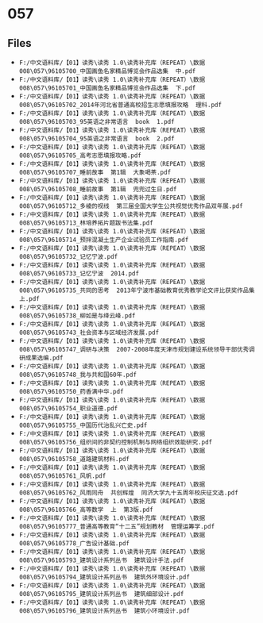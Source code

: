 # 057

## Files

- `F:/中文语料库/【01】读秀\读秀 1.0\读秀补充库（REPEAT）\数据008\057\96105700_中国画鱼名家精品博览会作品选集  中.pdf`
- `F:/中文语料库/【01】读秀\读秀 1.0\读秀补充库（REPEAT）\数据008\057\96105701_中国画鱼名家精品博览会作品选集  下.pdf`
- `F:/中文语料库/【01】读秀\读秀 1.0\读秀补充库（REPEAT）\数据008\057\96105702_2014年河北省普通高校招生志愿填报攻略  理科.pdf`
- `F:/中文语料库/【01】读秀\读秀 1.0\读秀补充库（REPEAT）\数据008\057\96105703_95英语之非常语言  book  1.pdf`
- `F:/中文语料库/【01】读秀\读秀 1.0\读秀补充库（REPEAT）\数据008\057\96105704_95英语之非常语言  book  2.pdf`
- `F:/中文语料库/【01】读秀\读秀 1.0\读秀补充库（REPEAT）\数据008\057\96105705_高考志愿填报攻略.pdf`
- `F:/中文语料库/【01】读秀\读秀 1.0\读秀补充库（REPEAT）\数据008\057\96105707_睡前故事  第1辑  大象喝茶.pdf`
- `F:/中文语料库/【01】读秀\读秀 1.0\读秀补充库（REPEAT）\数据008\057\96105708_睡前故事  第1辑  兜兜过生日.pdf`
- `F:/中文语料库/【01】读秀\读秀 1.0\读秀补充库（REPEAT）\数据008\057\96105712_多棱的视线  第三届全国大学生公共视觉优秀作品双年展.pdf`
- `F:/中文语料库/【01】读秀\读秀 1.0\读秀补充库（REPEAT）\数据008\057\96105713_林培养拓片题跋书法集.pdf`
- `F:/中文语料库/【01】读秀\读秀 1.0\读秀补充库（REPEAT）\数据008\057\96105714_预拌混凝土生产企业试验员工作指南.pdf`
- `F:/中文语料库/【01】读秀\读秀 1.0\读秀补充库（REPEAT）\数据008\057\96105732_记忆宁波.pdf`
- `F:/中文语料库/【01】读秀\读秀 1.0\读秀补充库（REPEAT）\数据008\057\96105733_记忆宁波  2014.pdf`
- `F:/中文语料库/【01】读秀\读秀 1.0\读秀补充库（REPEAT）\数据008\057\96105735_共同的思考  2013年宁波市基础教育优秀教学论文评比获奖作品集  上.pdf`
- `F:/中文语料库/【01】读秀\读秀 1.0\读秀补充库（REPEAT）\数据008\057\96105738_柳如是与绛云峰.pdf`
- `F:/中文语料库/【01】读秀\读秀 1.0\读秀补充库（REPEAT）\数据008\057\96105743_社会资本与区域经济发展.pdf`
- `F:/中文语料库/【01】读秀\读秀 1.0\读秀补充库（REPEAT）\数据008\057\96105747_调研与决策  2007-2008年度天津市规划建设系统领导干部优秀调研成果选编.pdf`
- `F:/中文语料库/【01】读秀\读秀 1.0\读秀补充库（REPEAT）\数据008\057\96105748_我与共和国60年.pdf`
- `F:/中文语料库/【01】读秀\读秀 1.0\读秀补充库（REPEAT）\数据008\057\96105750_药香满中华.pdf`
- `F:/中文语料库/【01】读秀\读秀 1.0\读秀补充库（REPEAT）\数据008\057\96105754_职业道德.pdf`
- `F:/中文语料库/【01】读秀\读秀 1.0\读秀补充库（REPEAT）\数据008\057\96105755_中国历代治乱兴亡史.pdf`
- `F:/中文语料库/【01】读秀\读秀 1.0\读秀补充库（REPEAT）\数据008\057\96105756_组织间的非契约控制机制与网络组织效能研究.pdf`
- `F:/中文语料库/【01】读秀\读秀 1.0\读秀补充库（REPEAT）\数据008\057\96105758_道路建筑材料.pdf`
- `F:/中文语料库/【01】读秀\读秀 1.0\读秀补充库（REPEAT）\数据008\057\96105761_风帆.pdf`
- `F:/中文语料库/【01】读秀\读秀 1.0\读秀补充库（REPEAT）\数据008\057\96105762_风雨同舟  共创辉煌  同济大学九十五周年校庆征文选.pdf`
- `F:/中文语料库/【01】读秀\读秀 1.0\读秀补充库（REPEAT）\数据008\057\96105766_高等数学  上  第3版.pdf`
- `F:/中文语料库/【01】读秀\读秀 1.0\读秀补充库（REPEAT）\数据008\057\96105777_普通高等教育“十二五”规划教材  管理运筹学.pdf`
- `F:/中文语料库/【01】读秀\读秀 1.0\读秀补充库（REPEAT）\数据008\057\96105778_广告设计基础.pdf`
- `F:/中文语料库/【01】读秀\读秀 1.0\读秀补充库（REPEAT）\数据008\057\96105793_建筑设计系列丛书  建筑设计手法.pdf`
- `F:/中文语料库/【01】读秀\读秀 1.0\读秀补充库（REPEAT）\数据008\057\96105794_建筑设计系列丛书  建筑外环境设计.pdf`
- `F:/中文语料库/【01】读秀\读秀 1.0\读秀补充库（REPEAT）\数据008\057\96105795_建筑设计系列丛书  建筑细部设计.pdf`
- `F:/中文语料库/【01】读秀\读秀 1.0\读秀补充库（REPEAT）\数据008\057\96105796_建筑设计系列丛书  建筑小环境设计.pdf`
